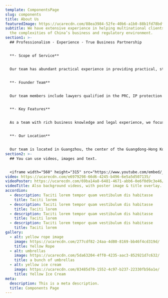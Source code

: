 ```yaml
---
template: ComponentsPage
slug: components
title: About Us
featuredImage: https://ucarecdn.com/88ea3984-52fe-40b6-a1b0-88b1fd78bdf3/
subtitle: We have extensive experience in helping multinational clients navigate
  the complexities of China’s business and regulatory environment.
section1: >-
  ## Professionalism · Experience · True Business Partnership


  **· Scope of Service**


  Our team has abundant practical experience in providing practical, strategic and cost-effective solutions to clients across China, especially in South China. The scope of our legal services covers international trade, corporate & investment (e.g. commercial contracts & outsourcing, foreign direct investment, general legal counsel services), mergers & acquisitions, labor & employment, intellectual property, compliance, and litigation & dispute resolution.  


  **· Founder Team**


  Our team members include lawyers qualified in the PRC, IP protection team (including patent agents) and international trade team with experience regarding cross-border e-commerce business, purchase sourcing service.  The team members have all graduated from the top universities, both domestically and overseas.


  **· Key Features** 


  As a team with rich business knowledge and legal experience, we focus on a solution-centric mindset in order to achieve the business and legal needs of our clients. Our team assign appropriate members for our clients, which enables us to offer a one-stop legal service for all foreign clients. 


  **· Our Location** 


  Our team is located in Guangzhou, the center of the Guangdong-Hong Kong-Macao Greater Bay Area.  Our service covers Shenzhen, Foshan, Dongguan, Zhuhai, Zhongshan, Huizhou, Jiangmen, Zhaoqing, Hong Kong and Macau.  We have also established close relationships with many other preeminent local law firms.  If you require legal services in other parts of China, such as Shanghai or Beijing, we will be able to assist through such relationships all around China.
section2: >-
  ## You can use videos, images and text.


  <iframe width="560" height="315" src="https://www.youtube.com/embed/_m2CHvfVK5I" frameborder="0" allow="accelerometer; autoplay; clipboard-write; encrypted-media; gyroscope; picture-in-picture" allowfullscreen></iframe>
video: https://ucarecdn.com/e6979298-66d6-4245-b496-6e5a5d507135/
videoPoster: https://ucarecdn.com/69ba14a8-6481-4671-abb6-0e6f0d9c3e46/
videoTitle: Also background videos, with poster image & title overlay.
accordion:
  - description: Taciti lorem tempor quam vestibulum dis habitasse
    title: Taciti lorem
  - description: Taciti lorem tempor quam vestibulum dis habitasse
    title: Taciti lorem
  - description: Taciti lorem tempor quam vestibulum dis habitasse
    title: Taciti lorem
  - description: Taciti lorem tempor quam vestibulum dis habitasse
    title: Taciti lorem
gallery:
  - alt: yellow rope image
    image: https://ucarecdn.com/277cdf82-24aa-4d80-8169-bb46f4cd319d/
    title: Yellow Rope
  - alt: umbrellas
    image: https://ucarecdn.com/5da63204-4ff0-4235-aac3-852921d7c632/
    title: a bunch of umbrellas
  - alt: yellow ice cream
    image: https://ucarecdn.com/83485d70-1552-4c97-b237-22330fb56a1e/
    title: Yellow Ice Cream
meta:
  description: This is a meta description.
  title: Components Page
---
```

